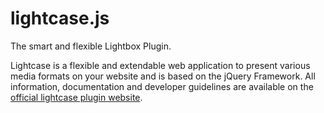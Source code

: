 lightcase.js
======

The smart and flexible Lightbox Plugin.

Lightcase is a flexible and extendable web application to present various media formats on your website and is based on the jQuery Framework.
All information, documentation and developer guidelines are available on the [official lightcase plugin website](
https://cornel.bopp-art.com/lightcase/).
